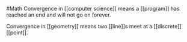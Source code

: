 #Math 
Convergence in [[computer science]] means a [[program]] has reached an end and will not go on forever. 

Convergence in [[geometry]] means two [[line]]s meet at a [[discrete]] [[point]]. 